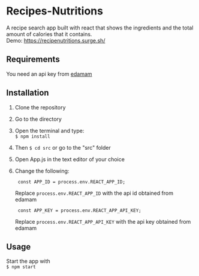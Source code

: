 # Recipes-Nutritions
A recipe search app built with react that shows the ingredients and the total amount of calories that it contains.  
Demo: https://recipenutritions.surge.sh/

## Requirements
You need an api key from [edamam](https://developer.edamam.com/edamam-recipe-api "edamam")

## Installation
1. Clone the repository
2. Go to the directory
3. Open the terminal and type: <br>
`
$ npm install
`
4. Then `$ cd src` or go to the "src" folder
5. Open App.js in the text editor of your choice
6. Change the following:

		const APP_ID = process.env.REACT_APP_ID;
	Replace `process.env.REACT_APP_ID` with the api id obtained from edamam

		const APP_KEY = process.env.REACT_APP_API_KEY; 
	Replace `process.env.REACT_APP_API_KEY` with the api key obtained from edamam

## Usage
Start the app with <br>
`
$ npm start
`
